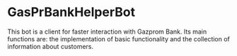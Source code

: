 # GasPrBankHelperBot
This bot is a client for faster interaction with Gazprom Bank. 
Its main functions are: the implementation of basic functionality and the collection of information about customers.
